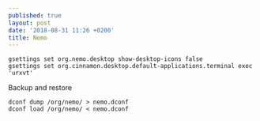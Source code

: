 ```yaml
---
published: true
layout: post
date: '2018-08-31 11:26 +0200'
title: Nemo
---
```

    gsettings set org.nemo.desktop show-desktop-icons false 
    gsettings set org.cinnamon.desktop.default-applications.terminal exec 'urxvt'
    
 Backup and restore
 
    dconf dump /org/nemo/ > nemo.dconf
    dconf load /org/nemo/ < nemo.dconf
